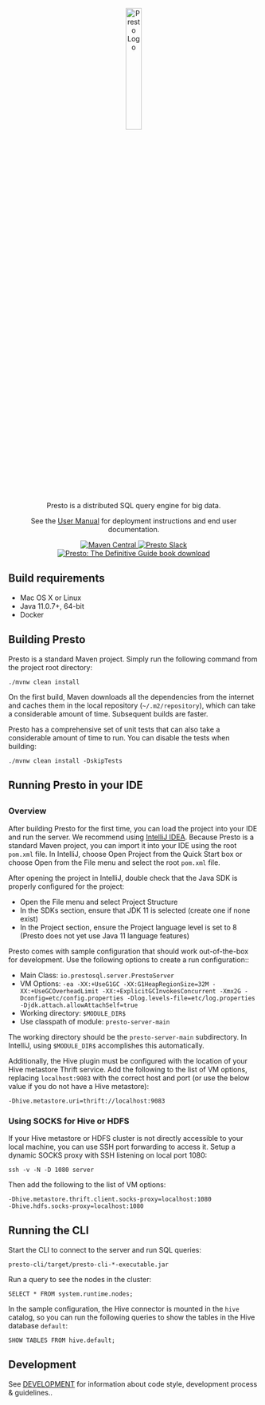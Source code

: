 <p align="center">
    <img alt="Presto Logo" src="presto-docs/src/main/resources/logo/web/main/white/Presto_Logo_WhiteBG-01.png" width="25%" />
</p>
<p align="center">Presto is a distributed SQL query engine for big data.</p>
<p align="center">See the <a href="https://prestosql.io/docs/current/">User Manual</a> for deployment instructions and end user documentation.</p>
<p align="center">
   <a href="https://prestosql.io/download.html">
       <img src="https://img.shields.io/maven-central/v/io.prestosql/presto-server.svg?label=Download" alt="Maven Central" />
   </a>
   <a href="https://prestosql.io/slack.html">
       <img src="https://img.shields.io/static/v1?logo=slack&logoColor=959DA5&label=Slack&labelColor=333a41&message=join%20conversation&color=3AC358" alt="Presto Slack" />
   </a>
   <a href="https://www.starburstdata.com/oreilly-presto-guide-download">
       <img src="https://img.shields.io/badge/Presto%3A%20The%20Definitive%20Guide-download-brightgreen" alt="Presto: The Definitive Guide book download" />
   </a>
</p>

## Build requirements 

* Mac OS X or Linux
* Java 11.0.7+, 64-bit
* Docker

## Building Presto 

Presto is a standard Maven project. Simply run the following command from the
project root directory:

    ./mvnw clean install

On the first build, Maven downloads all the dependencies from the internet
and caches them in the local repository (`~/.m2/repository`), which can take a
considerable amount of time. Subsequent builds are faster.

Presto has a comprehensive set of unit tests that can also take a considerable
amount of time to run. You can disable the tests when building:

    ./mvnw clean install -DskipTests

## Running Presto in your IDE
##

### Overview

After building Presto for the first time, you can load the project into your IDE
and run the server. We recommend using [IntelliJ
IDEA](http://www.jetbrains.com/idea/). Because Presto is a standard Maven
project, you can import it into your IDE using the root `pom.xml` file. In
IntelliJ, choose Open Project from the Quick Start box or choose Open from the
File menu and select the root `pom.xml` file.

After opening the project in IntelliJ, double check that the Java SDK is
properly configured for the project:

* Open the File menu and select Project Structure
* In the SDKs section, ensure that JDK 11 is selected (create one if none exist)
* In the Project section, ensure the Project language level is set to 8 (Presto
  does not yet use Java 11 language features)

Presto comes with sample configuration that should work out-of-the-box for
development. Use the following options to create a run configuration::

* Main Class: `io.prestosql.server.PrestoServer`
* VM Options: `-ea -XX:+UseG1GC -XX:G1HeapRegionSize=32M -XX:+UseGCOverheadLimit -XX:+ExplicitGCInvokesConcurrent -Xmx2G -Dconfig=etc/config.properties -Dlog.levels-file=etc/log.properties -Djdk.attach.allowAttachSelf=true`
* Working directory: `$MODULE_DIR$`
* Use classpath of module: `presto-server-main`

The working directory should be the `presto-server-main` subdirectory. In
IntelliJ, using `$MODULE_DIR$` accomplishes this automatically.

Additionally, the Hive plugin must be configured with the location of your Hive
metastore Thrift service. Add the following to the list of VM options, replacing
`localhost:9083` with the correct host and port (or use the below value if you
do not have a Hive metastore):

    -Dhive.metastore.uri=thrift://localhost:9083

### Using SOCKS for Hive or HDFS

If your Hive metastore or HDFS cluster is not directly accessible to your local
machine, you can use SSH port forwarding to access it. Setup a dynamic SOCKS
proxy with SSH listening on local port 1080:

    ssh -v -N -D 1080 server

Then add the following to the list of VM options:

    -Dhive.metastore.thrift.client.socks-proxy=localhost:1080
    -Dhive.hdfs.socks-proxy=localhost:1080

## Running the CLI

Start the CLI to connect to the server and run SQL queries:

    presto-cli/target/presto-cli-*-executable.jar

Run a query to see the nodes in the cluster:

    SELECT * FROM system.runtime.nodes;

In the sample configuration, the Hive connector is mounted in the `hive`
catalog, so you can run the following queries to show the tables in the Hive
database `default`:

    SHOW TABLES FROM hive.default;

## Development

See [DEVELOPMENT](./DEVELOPMENT.md) for information about code style,
development process & guidelines..
